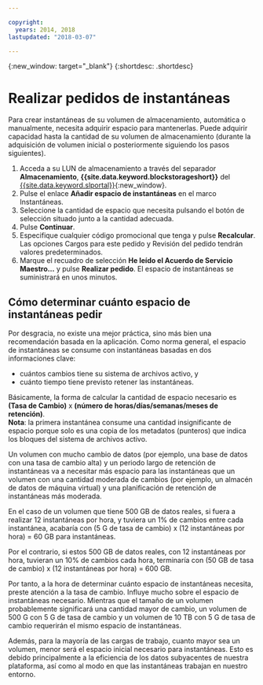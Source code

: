 ```yaml
---

copyright:
  years: 2014, 2018
lastupdated: "2018-03-07"

---
```

{:new_window: target="_blank"}
{:shortdesc: .shortdesc}

# Realizar pedidos de instantáneas

Para crear instantáneas de su volumen de almacenamiento, automática o manualmente, necesita adquirir espacio para mantenerlas. Puede adquirir capacidad hasta la cantidad de su volumen de almacenamiento (durante la adquisición de volumen inicial o posteriormente siguiendo los pasos siguientes).

1. Acceda a su LUN de almacenamiento a través del separador **Almacenamiento**, **{{site.data.keyword.blockstorageshort}}** del [{{site.data.keyword.slportal}}](https://control.softlayer.com/){:new_window}.
2. Pulse el enlace **Añadir espacio de instantáneas** en el marco Instantáneas.
3. Seleccione la cantidad de espacio que necesita pulsando el botón de selección situado junto a la cantidad adecuada.
4. Pulse **Continuar**.
5. Especifique cualquier código promocional que tenga y pulse **Recalcular**. Las opciones Cargos para este pedido y Revisión del pedido tendrán valores predeterminados.
6. Marque el recuadro de selección **He leído el Acuerdo de Servicio Maestro…** y pulse **Realizar pedido**. El espacio de instantáneas se suministrará en unos minutos.

## Cómo determinar cuánto espacio de instantáneas pedir

Por desgracia, no existe una mejor práctica, sino más bien una recomendación basada en la aplicación. Como norma general, el espacio de instantáneas se consume con instantáneas basadas en dos informaciones clave:
- cuántos cambios tiene su sistema de archivos activo, y 
- cuánto tiempo tiene previsto retener las instantáneas.  

Básicamente, la forma de calcular la cantidad de espacio necesario es **(Tasa de Cambio)** x **(número de horas/días/semanas/meses de retención)**.  
**Nota**: la primera instantánea consume una cantidad insignificante de espacio porque solo es una copia de los metadatos (punteros) que indica los bloques del sistema de archivos activo. 

Un volumen con mucho cambio de datos (por ejemplo, una base de datos con una tasa de cambio alta) y un periodo largo de retención de instantáneas va a necesitar más espacio para las instantáneas que un volumen con una cantidad moderada de cambios (por ejemplo, un almacén de datos de máquina virtual) y una planificación de retención de instantáneas más moderada. 

En el caso de un volumen que tiene 500 GB de datos reales, si fuera a realizar 12 instantáneas por hora, y tuviera un 1% de cambios entre cada instantánea, acabaría con (5 G de tasa de cambio) x (12 instantáneas por hora) = 60 GB para instantáneas.

Por el contrario, si estos 500 GB de datos reales, con 12 instantáneas por hora, tuvieran un 10% de cambios cada hora, terminaría con (50 GB de tasa de cambio) x (12 instantáneas por hora) = 600 GB.

Por tanto, a la hora de determinar cuánto espacio de instantáneas necesita, preste atención a la tasa de cambio. Influye mucho sobre el espacio de instantáneas necesario.  Mientras que el tamaño de un volumen probablemente significará una cantidad mayor de cambio, un volumen de 500 G con 5 G de tasa de cambio y un volumen de 10 TB con 5 G de tasa de cambio requerirán el mismo espacio de instantáneas.

Además, para la mayoría de las cargas de trabajo, cuanto mayor sea un volumen, menor será el espacio inicial necesario para instantáneas.  Esto es debido principalmente a la eficiencia de los datos subyacentes de nuestra plataforma, así como al modo en que las instantáneas trabajan en nuestro entorno.



